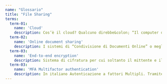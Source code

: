 ```yaml
---
name: "Glossario"
title: "File Sharing"
terms:
  term-01:
    name: 'Cloud'
    description: Cos’è il cloud? Qualcuno direbbe&colon; “Il computer di qualcun altro!”. In realtà dobbiamo immaginare il cloud come un insieme di molti computer che sono collegati fra loro in modo così stretto, da apparire un unico grande centro di elaborazione, di cui ogni utente utilizza solo una piccola parte. Ha diverse declinazioni, privato, ibrido e pubblico, ma la sua natura non cambia&colon; risorse condivise suddivise logicamente tra utenti diversi.
  term-02:
    name: 'Online document sharing'
    description: I sistemi di “Condivisione di Documenti Online” o meglio di “Gestione Documentale”, sono sistemi che permettono attraverso il cloud, a più utenti di accedere allo stesso dato. Spesso permettono anche di lavorare direttamente online, ma in genere vengono usati per lo scambio di grandi documenti, quando si vuole dare accesso a documenti multipli o molto grandi.
  term-03:
    name: 'End-to-end encryption'
    description: Sistema di cifratura per cui soltanto il mittente e il destinatario sono in grado di decifrare i dati. È molto importante se si vuole tenere i propri dati lontani da occhi indiscreti (terze parti).
  term-03:
    name: 'MFA Multifactor authentication'
    description: In italiano Autenticazione a fattori Multipli. Tramite l'autenticazione a fattori multipli, oltre al nome utente (identificativo) e la passeord, ci verrà richiesto di fornire anche .
---
```

